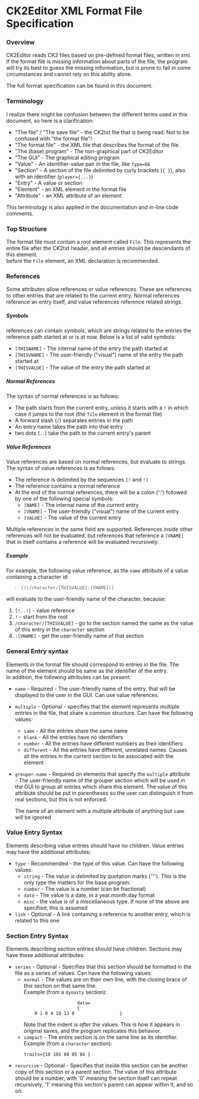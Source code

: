 [comment]: # (Good markdown editor, that actually looks like github: https://jbt.github.io/markdown-editor)

# CK2Editor XML Format File Specification
  
  
### Overview
CK2Editor reads CK2 files based on pre-defined format files, written in xml.  
If the format file is missing information about parts of the file, the program will try its best to guess the missing information, but is prone to fail in some circumstances and cannot rely on this ability alone.  

The full format specification can be found in this document.

### Terminology
I realize there might be confusion between the different terms used in this document, so here is a clarification:  
+ "The file" / "The save file" - the CK2txt file that is being read. Not to be confused with "the format file"!  
+ "The format file" - the XML file that describes the format of the file  
+ "The (base) program" - The non-graphical part of CK2Editor  
+ "The GUI" - The graphical editing program  
+ "Value" - An identifier-value pair in the file, like `type=66`  
+ "Section" - A section of the file delimited by curly brackets (`{ }`), also with an identifier (`player={...}`)  
+ "Entry" - A value or section  
+ "Element" - an XML element in the format file  
+ "Attribute" - an XML attribute of an element  

This terminology is also applied in the documentation and in-line code comments.

### Top Structure
The format file must contain a root element called `File`. This represents the entire file after the CK2txt header, and all entries should be descendants of this element.  
before the `File` element, an XML declaration is recommended.  

### References
Some attributes allow references or value references. These are references to other entries that are related to the current entry. Normal references reference an entry itself, and value references reference related strings.

##### Symbols
references can contain symbols, which are strings related to the entries the reference path started at or is at now. Below is a list of valid symbols:  
+ `[THISNAME]` - The internal name of the entry the path started at  
+ `[THISVNAME]` - The user-friendly ("visual") name of the entry the path started at  
+ `[THISVALUE]` - The value of the entry the path started at

##### Normal References
The syntax of normal references is as follows:  
+ The path starts from the current entry, unless it starts with a `!` in which case it jumps to the root (the `file` element in the format file)
+ A forward slash (`/`) separates entries in the path
+ An entry name takes the path into that entry
+ two dots (`..`) take the path to the current entry's parent

##### Value References
Value references are based on normal references, but evaluate to strings. The syntax of value references is as follows:  
+ The reference is delimited by the sequences `[!` and `!]`  
+ The reference contains a normal reference  
+ At the end of the normal references, there will be a colon (':') followed by one of the following special symbols:  
  * `[NAME]` - The internal name of the current entry  
  * `[VNAME]` - The user-friendly ("visual") name of the current entry  
  * `[VALUE]` - The value of the current entry  
  
Multiple references in the same field are supported.
References inside other references will not be evaluated, but references that reference a `[VNAME]` that in itself contains a reference will be evaluated recursively.

##### Example
For example, the following value reference, as the `name` attribute of a value containing a character id:
>`[!!/character/[THISVALUE]:[VNAME]!]`  

will evaluate to the user-friendly name of the character, because:  
1. `[!..!]` - value reference  
2. `!` - start from the root  
3. `/character/[THISVALUE]` - go to the section named the same as the value of this entry in the `character` section  
4. `:[VNAME]` - get the user-friendly name of that section

### General Entry syntax
Elements in the format file should correspond to entries in the file. The name of the element should be same as the identifier of the entry.  
In addition, the following attributes can be present:  
+ `name` - Required - The user-friendly name of the entry, that will be displayed to the user in the GUI. Can use value references.  
+ `multiple` - Optional - specifies that the element represents multiple entries in the file, that share a common structure. Can have the following values:  
  * `same` - All the entries share the same name  
  * `blank` - All the entries have no identifiers  
  * `number` - All the entries have different numbers as their identifiers  
  * `different` - All the entries have different, unrelated names. Causes all the entries in the current section to be associated with the element  
    
+ `grouper-name` - Required on elements that specify the `multiple` attribute - The user-friendly name of the grouper section which will be used in the GUI to group all entries which share this element. The value of this attribute should be put in parentheses so the user can distinguish it from real sections, but this is not enforced.  
  
  The name of an element with a multiple attribute of anything but `same` will be ignored  

### Value Entry Syntax
Elements describing value entries should have no children.
Value entries may have the additional attributes:  
+ `type` - Recommended - the type of this value. Can have the following values:  
  * `string` - The value is delimited by quotation marks ('"'). This is the only type the matters for the base program.  
  * `number` - The value is a number (can be fractional)  
  * `date` - The value is a date, in a year.month.day format  
  * `misc` - the value is of a miscellaneous type. If none of the above are specified, this is assumed  
+ `link` - Optional - A link containing a reference to another entry, which is related to this one  

### Section Entry Syntax
Elements describing section entries should have children.
Sections may have these additional attributes:  
+ `series` - Optional - Specifies that this section should be formatted in the file as a series of values. Can have the following values:  
  * `normal` - The values are on their own line, with the closing brace of this section on that same line.  
    Example (from a `dynasty` section):  
    ```
    	    			data=
    	    			{
        0 1 0 4 10 13 0 				}
    ```
    Note that the indent is *after* the values. This is how it appears in original saves, and the program replicates this behavior.  
  * `compact` - The entire section is on the same line as its identifier.  
  Example (from a `character` section):  
    ```
    traits={18 101 88 85 84 }
    ```
+ `recursive` - Optional - Specifies that inside this section can be another copy of this section or a parent section. 
The value of this attribute should be a number, with '0' meaning the section itself can repeat recursively, '1' meaning this section's parent can appear within it, and so on.   

